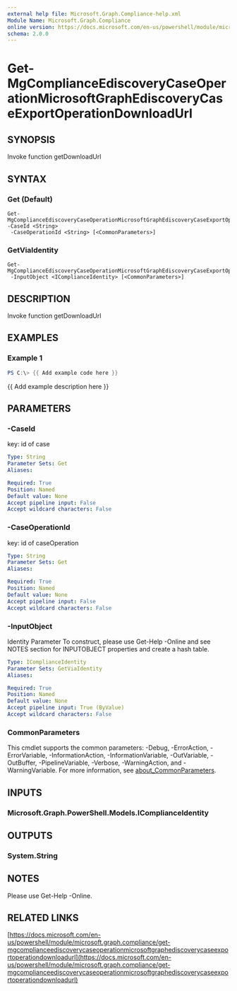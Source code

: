 ```yaml
---
external help file: Microsoft.Graph.Compliance-help.xml
Module Name: Microsoft.Graph.Compliance
online version: https://docs.microsoft.com/en-us/powershell/module/microsoft.graph.compliance/get-mgcomplianceediscoverycaseoperationmicrosoftgraphediscoverycaseexportoperationdownloadurl
schema: 2.0.0
---
```


# Get-MgComplianceEdiscoveryCaseOperationMicrosoftGraphEdiscoveryCaseExportOperationDownloadUrl

## SYNOPSIS
Invoke function getDownloadUrl

## SYNTAX

### Get (Default)
```
Get-MgComplianceEdiscoveryCaseOperationMicrosoftGraphEdiscoveryCaseExportOperationDownloadUrl -CaseId <String>
 -CaseOperationId <String> [<CommonParameters>]
```

### GetViaIdentity
```
Get-MgComplianceEdiscoveryCaseOperationMicrosoftGraphEdiscoveryCaseExportOperationDownloadUrl
 -InputObject <IComplianceIdentity> [<CommonParameters>]
```

## DESCRIPTION
Invoke function getDownloadUrl

## EXAMPLES

### Example 1
```powershell
PS C:\> {{ Add example code here }}
```

{{ Add example description here }}

## PARAMETERS

### -CaseId
key: id of case

```yaml
Type: String
Parameter Sets: Get
Aliases:

Required: True
Position: Named
Default value: None
Accept pipeline input: False
Accept wildcard characters: False
```

### -CaseOperationId
key: id of caseOperation

```yaml
Type: String
Parameter Sets: Get
Aliases:

Required: True
Position: Named
Default value: None
Accept pipeline input: False
Accept wildcard characters: False
```

### -InputObject
Identity Parameter
To construct, please use Get-Help -Online and see NOTES section for INPUTOBJECT properties and create a hash table.

```yaml
Type: IComplianceIdentity
Parameter Sets: GetViaIdentity
Aliases:

Required: True
Position: Named
Default value: None
Accept pipeline input: True (ByValue)
Accept wildcard characters: False
```

### CommonParameters
This cmdlet supports the common parameters: -Debug, -ErrorAction, -ErrorVariable, -InformationAction, -InformationVariable, -OutVariable, -OutBuffer, -PipelineVariable, -Verbose, -WarningAction, and -WarningVariable. For more information, see [about_CommonParameters](http://go.microsoft.com/fwlink/?LinkID=113216).

## INPUTS

### Microsoft.Graph.PowerShell.Models.IComplianceIdentity
## OUTPUTS

### System.String
## NOTES
Please use Get-Help -Online.

## RELATED LINKS

[https://docs.microsoft.com/en-us/powershell/module/microsoft.graph.compliance/get-mgcomplianceediscoverycaseoperationmicrosoftgraphediscoverycaseexportoperationdownloadurl](https://docs.microsoft.com/en-us/powershell/module/microsoft.graph.compliance/get-mgcomplianceediscoverycaseoperationmicrosoftgraphediscoverycaseexportoperationdownloadurl)

